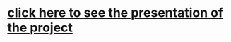 # [click here to see the presentation of the project](https://www.canva.com/design/DAFPJUOE7JA/pYOKCx9oQNPoHZCy_030tA/view?utm_content=DAFPJUOE7JA&utm_campaign=designshare&utm_medium=link&utm_source=publishsharelink)
